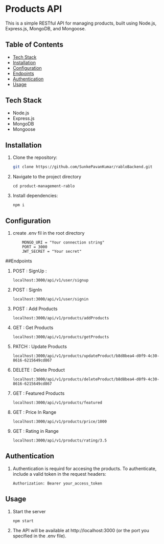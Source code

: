 # Products API

This is a simple RESTful API for managing products, built using Node.js, Express.js, MongoDB, and Mongoose.

## Table of Contents

- [Tech Stack](#tech-stack)
- [Installation](#installation)
- [Configuration](#configuration)
- [Endpoints](#endpoints)
- [Authentication](#authentication)
- [Usage](#usage)

## Tech Stack

- Node.js
- Express.js
- MongoDB
- Mongoose

## Installation

1. Clone the repository:

   ```bash
   git clone https://github.com/SunkePavanKumar/rabloBackend.git
   ```

2. Navigate to the project directory
   ```
   cd product-management-rablo
   ```
3. Install dependencies:
   ```
   npm i
   ```

## Configuration

1. create .env fil in the root directory
   ```
       MONGO_URI = "Your connection string"
       PORT = 3000
       JWT_SECRET = "Your secret"
   ```

##Endpoints

1. POST : SignUp :
   ```
   localhost:3000/api/v1/user/signup
   ```
2. POST : SignIn
   ```
   localhost:3000/api/v1/user/signin
   ```
3. POST : Add Products

   ```
   localhost:3000/api/v1/products/addProducts
   ```

4. GET : Get Products

   ```
   localhost:3000/api/v1/products/getProducts
   ```

5. PATCH : Update Products
   ```
   localhost:3000/api/v1/products/updateProduct/b8d8bea4-d0f9-4c30-8616-6215649cd867
   ```
6. DELETE : Delete Product
   ```
   localhost:3000/api/v1/products/deleteProduct/b8d8bea4-d0f9-4c30-8616-6215649cd867
   ```
7. GET : Featured Products
   ```
   localhost:3000/api/v1/products/featured
   ```
8. GET : Price In Range
   ```
   localhost:3000/api/v1/products/price/1000
   ```
9. GET : Rating in Range
   ```
   localhost:3000/api/v1/products/rating/3.5
   ```

## Authentication

1. Authentication is requird for accesing the products. To authenticate, include a valid token in the request headers:
   ```
   Authorization: Bearer your_access_token
   ```

## Usage

1. Start the server
   ```
   npm start
   ```
2. The API will be available at http://localhost:3000 (or the port you specified in the .env file).
